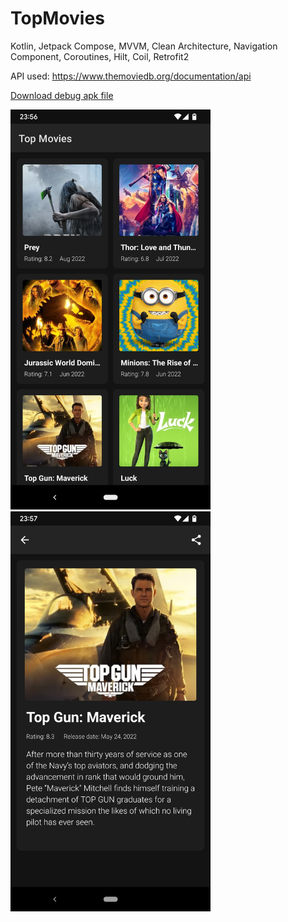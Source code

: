 # TopMovies
Kotlin, Jetpack Compose, MVVM, Clean Architecture, Navigation Component,  Coroutines, Hilt, Coil, Retrofit2

API used: https://www.themoviedb.org/documentation/api

[Download debug apk file](https://github.com/miralex-ca/TopMovies/blob/master/project-images/app-debug.apk)

<img src="https://github.com/miralex-ca/TopMovies/blob/master/project-images/list.png" width="320">   <img src="https://github.com/miralex-ca/TopMovies/blob/master/project-images/detail.png" width="320">
